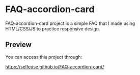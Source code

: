 # FAQ-accordion-card

FAQ-accordion-card project is a simple FAQ that I made using HTML/CSS/JS to practice responsive design.

## Preview

You can access this project through:

https://selfeuse.github.io/FAQ-accordion-card/
